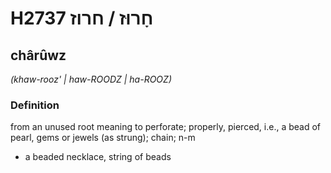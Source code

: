 # H2737 חָרוּז / חרוז

## chârûwz

_(khaw-rooz' | haw-ROODZ | ha-ROOZ)_

### Definition

from an unused root meaning to perforate; properly, pierced, i.e., a bead of pearl, gems or jewels (as strung); chain; n-m

- a beaded necklace, string of beads

